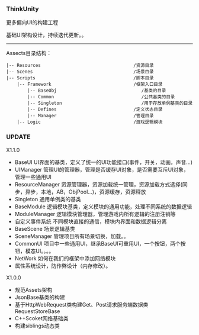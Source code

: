 ### ThinkUnity

更多偏向UI的构建工程

基础UI架构设计，持续迭代更新。。

---

Assects目录结构：

```
|-- Resources                                   /资源目录
|-- Scenes                                      /场景目录
|-- Scripts                                     /脚本目录
    |-- Framework                               /框架入口目录
        |-- BaseObj                                /基类的目录
        |-- Common                                 /公共基类的目录
        |-- Singleton                              /用于存放单例基类的目录
        |-- Defines                             /定义状态目录
        |-- Manager                             /管理目录
    |-- Logic                                   /游戏逻辑模块
```

### UPDATE

X1.1.0

* BaseUI UI界面的基类，定义了统一的UI功能接口\(事件，开关，动画，声音...\)
* UIManager 管理UI的管理器，管理是否缓存UI对象，是否需要互斥UI对象，管理一些通用UI
* ResourceManager 资源管理器，资源加载统一管理，资源加载方式选择\(同步，异步，本地，AB，ObjPool...\)，资源缓存，资源释放
* Singleton 通用单例类的基类
* BaseModule 逻辑模块基类，定义模块的通用功能，处理不同系统的数据逻辑
* ModuleManager 逻辑模块管理器，管理游戏内所有逻辑的注册注销等
* 自定义事件系统 不同模块直接的通信，模块内界面和数据逻辑分离
* BaseScene 场景逻辑基类
* SceneManager 管理项目所有场景切换，加载。。
* CommonUI 项目中一些通用UI，继承BaseUI可重用UI，一个按钮，两个按钮，模态UI。。。。
* NetWork 如何在我们的框架中添加网络模块
* 属性系统设计，防作弊设计（内存修改）。

X1.0.0

* 规范Assets架构
* JsonBase基类的构建
* 基于HttpWebRequest类构建Get、Post请求服务端数据类RequestStoreBase
* C++Scoket网络基础类
* 构建siblings动态类

